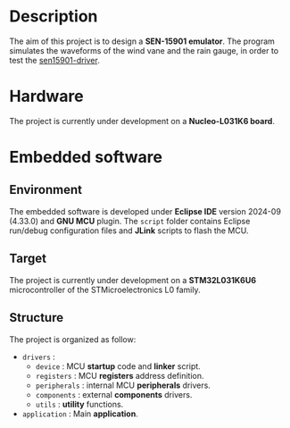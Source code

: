 # Description

The aim of this project is to design a **SEN-15901 emulator**. The program simulates the waveforms of the wind vane and the rain gauge, in order to test the [sen15901-driver](https://github.com/Ludovic-Lesur/sen15901-driver).

# Hardware

The project is currently under development on a **Nucleo-L031K6 board**.

# Embedded software

## Environment

The embedded software is developed under **Eclipse IDE** version 2024-09 (4.33.0) and **GNU MCU** plugin. The `script` folder contains Eclipse run/debug configuration files and **JLink** scripts to flash the MCU.

## Target

The project is currently under development on a **STM32L031K6U6** microcontroller of the STMicroelectronics L0 family.

## Structure

The project is organized as follow:

* `drivers` :
    * `device` : MCU **startup** code and **linker** script.
    * `registers` : MCU **registers** address definition.
    * `peripherals` : internal MCU **peripherals** drivers.
    * `components` : external **components** drivers.
    * `utils` : **utility** functions.
* `application` : Main **application**.
